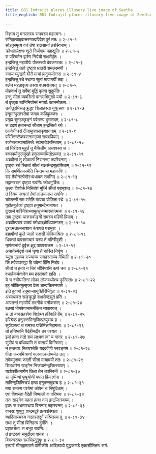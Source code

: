 ```yaml
---
title: 081 Indrajit places illusory live image of Seetha
title_english: 081 Indrajit places illusory live image of Seetha

---
```


<div class="audioEmbed"  caption="श्रीराम-हरिसीताराममूर्ति-घनपाठिभ्यां वचनम्" src="https://archive.org/download/Ramayana-recitation-Sriram-harisItArAmamUrti-Ghanapaati-v2/Kanda_6/Kanda_6_YK-081-Indrajit_places_illusory_live_image_of_Seetha_0.mp3"></div>

विज्ञाय तु मनस्तस्य राघवस्य महात्मनः ।  
संनिवृत्याहवात्तस्मात्प्रविवेश पुरं ततः ॥ २-८१-१  
सोऽनुस्मृत्य वधं तेषां राक्षसानां तरस्विनाम् ।  
क्रोधताम्रेक्षणः शूरो निर्जगाम महाद्युतिः ॥ २-८१-२  
स पश्चिमेन द्वारेण निर्ययौ राक्षसैर्वृतः ।  
इन्द्रजित्तु महावीर्यः पौलस्त्यो देवकण्टकः ॥ २-८१-३  
इन्द्रजित्तु ततो दृष्ट्वा भ्रातरौ रामलक्ष्मणौ ।  
रणायाभ्युद्यतौ वीरौ मायां प्रादुष्करोत्तदा ॥ २-८१-४  
इन्द्रजित्तु रथे स्थाप्य सूतां मायामयीं तदा ।  
बलेन महतावृत्य तस्या वधमरोचयत् ॥ २-८१-५  
मोहनार्थं तु सर्वेषां बुद्धिं कृत्वा सुदुर्मतिः ।  
हन्तुं सीतां व्यवसितो वानराभिमुखो ययौ ॥ २-८१-६  
तं दृष्ट्वा त्वभिनिर्यान्तं नगर्याः काननौकसः ।  
उत्पेतुरभिसङ्क्रुद्धाः शिलाहस्ता युयुत्सवः ॥ २-८१-७  
हनूमान्पुरतस्तेषां जगाम कपिकुञ्जरः ।  
प्रगृह्य सुमहच्छृङ्गं पर्वतस्य दुरासदम् ॥ २-८१-८  
स ददर्श हतानन्दां सीताम् इन्द्रजितो रथे ।  
एकवेणीधरां दीनामुपवासकृशाननाम् ॥ २-८१-९  
परिक्लिष्टैकवसनाममृजां राघवप्रियाम् ।  
रजोमलाभ्यामालिप्तैः सर्वगात्रैर्वरस्त्रियम् ॥ २-८१-१०  
तां निरीक्ष्य मुहूर्तं तु मैथिलीम् अध्यवस्य च ।  
बाष्पपर्याकुलमुखो हनूमान्व्यथितोऽभवत् ॥ २-८१-११  
अब्रवीत्तां तु शोकार्तां निरानन्दां तपस्विनाम् ।  
दृष्ट्वा रथे स्तितां सीतां राक्षसेन्द्रसुताश्रिताम् ॥ २-८१-१२  
किं समर्थितमस्येति चिन्तयन्स महाकपिः ।  
सह तैर्वानरश्रेष्ठैरभ्यधावत रावणिम् ॥ २-८१-१३  
तद्वानरबलं दृष्ट्वा रावणिः क्रोधमूर्छितः ।  
कृत्वा विशोकं निस्त्रिंशं मूर्ध्नि सीतां परामृशत् ॥ २-८१-१४  
तं स्त्रियं पश्यतां तेषां ताडयामास रावणिः ।  
क्रोशन्तीं राम रामेति मायया योजितां रथे ॥ २-८१-१५  
गृहीतमूर्धजां दृष्ट्वा हनूमान्दैन्यमागतः ।  
दुःखजं वारिनेत्राभ्यामुत्सृजन्मारुतात्मजः ॥ २-८१-१६  
ताम् दृष्ट्वा चारुसर्वाङ्गीं रामस्य महिषीं प्रियाम् ।  
अब्रवीत्परुषं वाक्यं क्रोधाद्रक्षोधिपात्मजम् ॥ २-८१-१७  
दुरात्मन्नात्मनाशाय केशपक्षे परामृशः ।  
ब्रह्मर्षीणां कुले जातो राक्षसीं योनिमाश्रितः ॥ २-८१-१८  
धिक्त्वां पापसमाचारं यस्य ते मतिरीदृशी ।  
नृशंसानार्य दुर्वृत्त क्षुद्र पापपराक्रम ॥ २-८१-१९  
अनार्यस्येदृशं कर्म घृणा ते नास्ति निर्घृण ।  
च्युता गृहाच्च राज्याच्च रामहस्ताच्च मैथिली ॥ २-८१-२०  
किं तवैषापराद्धा हि यदेनां हिंसि निर्दय ।  
सीतां च हत्वा न चिरं जीविष्यसि कथं चन ॥ २-८१-२१  
वधार्हकर्मणानेन मम हस्तगतो ह्यसि ।  
ये च स्त्रीघातिनां लोका लोकवध्यैश्च कुत्सिताः ॥ २-८१-२२  
इह जीवितमुत्सृज्य प्रेत्य तान्प्रतिलप्स्यसे ।  
इति ब्रुवाणो हनुमान्सायुधैर्हरिभिर्वृतः ॥ २-८१-२३  
अभ्यधावत सङ्क्रुद्धो राक्षसेन्द्रसुतं प्रति ।  
आपतन्तं महावीर्यं तदनीकं वनौकसाम् ॥ २-८१-२४  
रक्षसां भीमवेगानामनीकेन न्यवारयत् ।  
स तां बाणसहस्रेण विक्षोभ्य हरिवाहिनीम् ॥ २-८१-२५  
हरिश्रेष्ठं हनूमन्तमिन्द्रजित्प्रत्युवाच ह ।  
सुग्रीवस्त्वं च रामश्च यन्निमित्तमिहागताः ॥ २-८१-२६  
तां हनिष्यामि वैदेहीमद्यैव तव पश्यतः ।  
इमां हत्वा ततो रामं लक्ष्मणं त्वां च वानर ॥ २-८१-२७  
सुग्रीवं च वधिष्यामि तं चानार्यं विभीषणम् ।  
न हन्तव्याः स्त्रियश्चेति यद्ब्रवीषि प्लवङ्गम ॥ २-८१-२८  
पीडा करममित्राणां यत्स्यात्कर्तव्यमेत तत् ।  
तमेवमुक्त्वा रुदतीं सीतां मायामयीं ततः ॥ २-८१-२९  
शितधारेण खड्गेन निजघानेन्द्रजित्स्वयम् ।  
यज्ञोपवीतमार्गेण छिन्ना तेन तपस्विनी ॥ २-८१-३०  
सा पृथिव्यां पृथुश्रोणी पपात प्रियदर्शना ।  
तामिन्द्रजित्स्त्रियं हत्वा हनूमन्तमुवाच ह ॥ २-८१-३१  
मया रामस्य पश्येमां कोपेन च निषूदिताम् ।  
एषा विशस्ता वैदेही निष्फलो वः परिश्रमः ॥ २-८१-३२  
ततः खड्गेन महता हत्वा ताम् इन्द्रजित्स्वयम् ।  
हृष्टः स रथमास्थाय विननाद महास्वनम् ॥ २-८१-३३  
वानराः शुश्रुवुः शब्दमदूरे प्रत्यवस्थिताः ।  
व्यादितास्यस्य नदतस्तद्दुर्गं संश्रितस्य तु ॥ २-८१-३४  
तथा तु सीतां विनिहत्य दुर्मतिः ।  
प्रहृष्टचेताः स बभूव रावणिः ।  
तं हृष्टरूपं समुदीक्ष्य वानरा ।  
विषण्णरूपाः समभिप्रदुद्रुवुः ॥ २-८१-३५  
इत्यार्षे श्रीमद्रामायणे वामीकीये आदिकाव्ये युद्धकाण्डे एकाशीतितमः सर्गः